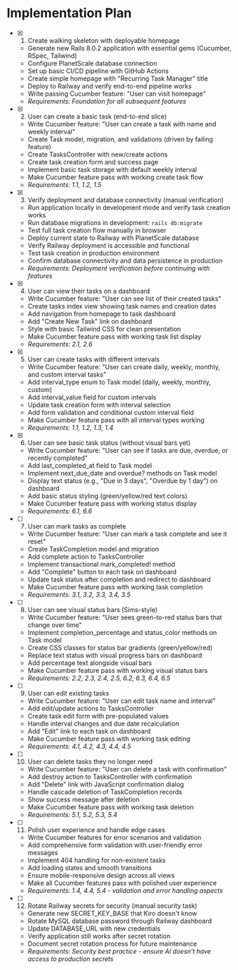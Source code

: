 # Implementation Plan

- [x] 1. Create walking skeleton with deployable homepage
  - Generate new Rails 8.0.2 application with essential gems (Cucumber, RSpec, Tailwind)
  - Configure PlanetScale database connection
  - Set up basic CI/CD pipeline with GitHub Actions
  - Create simple homepage with "Recurring Task Manager" title
  - Deploy to Railway and verify end-to-end pipeline works
  - Write passing Cucumber feature: "User can visit homepage"
  - _Requirements: Foundation for all subsequent features_

- [x] 2. User can create a basic task (end-to-end slice)
  - Write Cucumber feature: "User can create a task with name and weekly interval"
  - Create Task model, migration, and validations (driven by failing feature)
  - Create TasksController with new/create actions
  - Create task creation form and success page
  - Implement basic task storage with default weekly interval
  - Make Cucumber feature pass with working create task flow
  - _Requirements: 1.1, 1.2, 1.5_

- [x] 3. Verify deployment and database connectivity (manual verification)
  - Run application locally in development mode and verify task creation works
  - Run database migrations in development: `rails db:migrate`
  - Test full task creation flow manually in browser
  - Deploy current state to Railway with PlanetScale database
  - Verify Railway deployment is accessible and functional
  - Test task creation in production environment
  - Confirm database connectivity and data persistence in production
  - _Requirements: Deployment verification before continuing with features_

- [x] 4. User can view their tasks on a dashboard
  - Write Cucumber feature: "User can see list of their created tasks"
  - Create tasks index view showing task names and creation dates
  - Add navigation from homepage to task dashboard
  - Add "Create New Task" link on dashboard
  - Style with basic Tailwind CSS for clean presentation
  - Make Cucumber feature pass with working task list display
  - _Requirements: 2.1, 2.6_

- [x] 5. User can create tasks with different intervals
  - Write Cucumber feature: "User can create daily, weekly, monthly, and custom interval tasks"
  - Add interval_type enum to Task model (daily, weekly, monthly, custom)
  - Add interval_value field for custom intervals
  - Update task creation form with interval selection
  - Add form validation and conditional custom interval field
  - Make Cucumber feature pass with all interval types working
  - _Requirements: 1.1, 1.2, 1.3, 1.4_

- [x] 6. User can see basic task status (without visual bars yet)
  - Write Cucumber feature: "User can see if tasks are due, overdue, or recently completed"
  - Add last_completed_at field to Task model
  - Implement next_due_date and overdue? methods on Task model
  - Display text status (e.g., "Due in 3 days", "Overdue by 1 day") on dashboard
  - Add basic status styling (green/yellow/red text colors)
  - Make Cucumber feature pass with working status display
  - _Requirements: 6.1, 6.6_

- [ ] 7. User can mark tasks as complete
  - Write Cucumber feature: "User can mark a task complete and see it reset"
  - Create TaskCompletion model and migration
  - Add complete action to TasksController
  - Implement transactional mark_completed! method
  - Add "Complete" button to each task on dashboard
  - Update task status after completion and redirect to dashboard
  - Make Cucumber feature pass with working task completion
  - _Requirements: 3.1, 3.2, 3.3, 3.4, 3.5_

- [ ] 8. User can see visual status bars (Sims-style)
  - Write Cucumber feature: "User sees green-to-red status bars that change over time"
  - Implement completion_percentage and status_color methods on Task model
  - Create CSS classes for status bar gradients (green/yellow/red)
  - Replace text status with visual progress bars on dashboard
  - Add percentage text alongside visual bars
  - Make Cucumber feature pass with working visual status bars
  - _Requirements: 2.2, 2.3, 2.4, 2.5, 6.2, 6.3, 6.4, 6.5_

- [ ] 9. User can edit existing tasks
  - Write Cucumber feature: "User can edit task name and interval"
  - Add edit/update actions to TasksController
  - Create task edit form with pre-populated values
  - Handle interval changes and due date recalculation
  - Add "Edit" link to each task on dashboard
  - Make Cucumber feature pass with working task editing
  - _Requirements: 4.1, 4.2, 4.3, 4.4, 4.5_

- [ ] 10. User can delete tasks they no longer need
  - Write Cucumber feature: "User can delete a task with confirmation"
  - Add destroy action to TasksController with confirmation
  - Add "Delete" link with JavaScript confirmation dialog
  - Handle cascade deletion of TaskCompletion records
  - Show success message after deletion
  - Make Cucumber feature pass with working task deletion
  - _Requirements: 5.1, 5.2, 5.3, 5.4_

- [ ] 11. Polish user experience and handle edge cases
  - Write Cucumber features for error scenarios and validation
  - Add comprehensive form validation with user-friendly error messages
  - Implement 404 handling for non-existent tasks
  - Add loading states and smooth transitions
  - Ensure mobile-responsive design across all views
  - Make all Cucumber features pass with polished user experience
  - _Requirements: 1.4, 4.4, 5.4 - validation and error handling aspects_

- [ ] 12. Rotate Railway secrets for security (manual security task)
  - Generate new SECRET_KEY_BASE that Kiro doesn't know
  - Rotate MySQL database password through Railway dashboard
  - Update DATABASE_URL with new credentials
  - Verify application still works after secret rotation
  - Document secret rotation process for future maintenance
  - _Requirements: Security best practice - ensure AI doesn't have access to production secrets_
